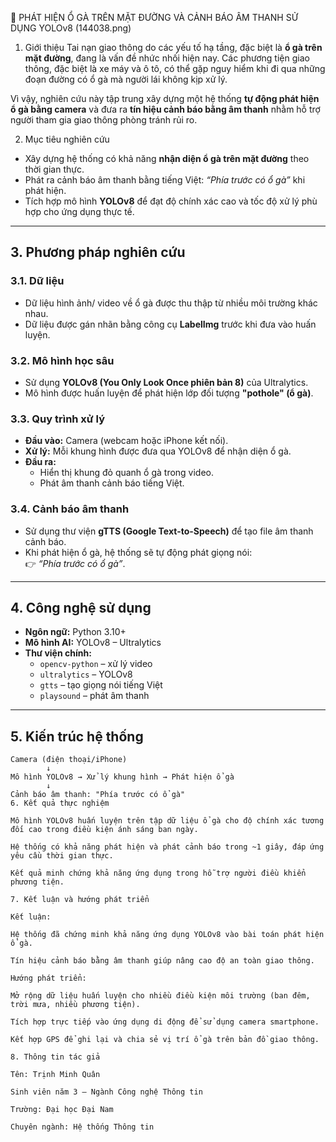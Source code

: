 🚗 PHÁT HIỆN Ổ GÀ TRÊN MẶT ĐƯỜNG VÀ CẢNH BÁO ÂM THANH SỬ DỤNG YOLOv8
(144038.png)

1. Giới thiệu
Tai nạn giao thông do các yếu tố hạ tầng, đặc biệt là **ổ gà trên mặt đường**, đang là vấn đề nhức nhối hiện nay. Các phương tiện giao thông, đặc biệt là xe máy và ô tô, có thể gặp nguy hiểm khi đi qua những đoạn đường có ổ gà mà người lái không kịp xử lý.  

Vì vậy, nghiên cứu này tập trung xây dựng một hệ thống **tự động phát hiện ổ gà bằng camera** và đưa ra **tín hiệu cảnh báo bằng âm thanh** nhằm hỗ trợ người tham gia giao thông phòng tránh rủi ro.

2. Mục tiêu nghiên cứu
- Xây dựng hệ thống có khả năng **nhận diện ổ gà trên mặt đường** theo thời gian thực.  
- Phát ra cảnh báo âm thanh bằng tiếng Việt: *“Phía trước có ổ gà”* khi phát hiện.  
- Tích hợp mô hình **YOLOv8** để đạt độ chính xác cao và tốc độ xử lý phù hợp cho ứng dụng thực tế.  

---

## 3. Phương pháp nghiên cứu
### 3.1. Dữ liệu
- Dữ liệu hình ảnh/ video về ổ gà được thu thập từ nhiều môi trường khác nhau.  
- Dữ liệu được gán nhãn bằng công cụ **LabelImg** trước khi đưa vào huấn luyện.  

### 3.2. Mô hình học sâu
- Sử dụng **YOLOv8 (You Only Look Once phiên bản 8)** của Ultralytics.  
- Mô hình được huấn luyện để phát hiện lớp đối tượng **"pothole" (ổ gà)**.  

### 3.3. Quy trình xử lý
- **Đầu vào:** Camera (webcam hoặc iPhone kết nối).  
- **Xử lý:** Mỗi khung hình được đưa qua YOLOv8 để nhận diện ổ gà.  
- **Đầu ra:**  
  - Hiển thị khung đỏ quanh ổ gà trong video.  
  - Phát âm thanh cảnh báo tiếng Việt.  

### 3.4. Cảnh báo âm thanh
- Sử dụng thư viện **gTTS (Google Text-to-Speech)** để tạo file âm thanh cảnh báo.  
- Khi phát hiện ổ gà, hệ thống sẽ tự động phát giọng nói:  
  👉 *“Phía trước có ổ gà”*.  

---

## 4. Công nghệ sử dụng
- **Ngôn ngữ:** Python 3.10+  
- **Mô hình AI:** YOLOv8 – Ultralytics  
- **Thư viện chính:**  
  - `opencv-python` – xử lý video  
  - `ultralytics` – YOLOv8  
  - `gtts` – tạo giọng nói tiếng Việt  
  - `playsound` – phát âm thanh  

---

## 5. Kiến trúc hệ thống
```text
Camera (điện thoại/iPhone) 
        ↓
Mô hình YOLOv8 → Xử lý khung hình → Phát hiện ổ gà
        ↓
Cảnh báo âm thanh: "Phía trước có ổ gà"
6. Kết quả thực nghiệm

Mô hình YOLOv8 huấn luyện trên tập dữ liệu ổ gà cho độ chính xác tương đối cao trong điều kiện ánh sáng ban ngày.

Hệ thống có khả năng phát hiện và phát cảnh báo trong ~1 giây, đáp ứng yêu cầu thời gian thực.

Kết quả minh chứng khả năng ứng dụng trong hỗ trợ người điều khiển phương tiện.

7. Kết luận và hướng phát triển

Kết luận:

Hệ thống đã chứng minh khả năng ứng dụng YOLOv8 vào bài toán phát hiện ổ gà.

Tín hiệu cảnh báo bằng âm thanh giúp nâng cao độ an toàn giao thông.

Hướng phát triển:

Mở rộng dữ liệu huấn luyện cho nhiều điều kiện môi trường (ban đêm, trời mưa, nhiều phương tiện).

Tích hợp trực tiếp vào ứng dụng di động để sử dụng camera smartphone.

Kết hợp GPS để ghi lại và chia sẻ vị trí ổ gà trên bản đồ giao thông.

8. Thông tin tác giả

Tên: Trịnh Minh Quân

Sinh viên năm 3 – Ngành Công nghệ Thông tin

Trường: Đại học Đại Nam

Chuyên ngành: Hệ thống Thông tin
